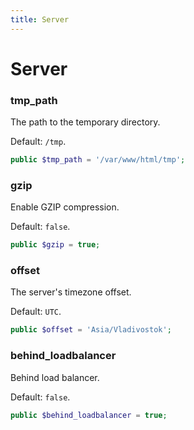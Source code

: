 ```yaml
---
title: Server
---
```


Server
======

### tmp_path

The path to the temporary directory.

Default: `/tmp`.

```php
public $tmp_path = '/var/www/html/tmp';
```

### gzip

Enable GZIP compression.

Default: `false`.
```php
public $gzip = true;
```

### offset

The server's timezone offset.

Default: `UTC`.

```php
public $offset = 'Asia/Vladivostok';
```

### behind_loadbalancer

Behind load balancer.

Default: `false`.
```php
public $behind_loadbalancer = true;
```
